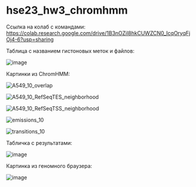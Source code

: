# hse23_hw3_chromhmm

Ссылка на колаб с командами:
https://colab.research.google.com/drive/1B3nOZil8hkCUWZCN0_IcqOryqFjOj4-6?usp=sharing

Таблица с названием гистоновых меток и файлов:

![image](https://user-images.githubusercontent.com/91340562/230062656-bb44df81-78b2-4d24-aa7f-7db9fb10738e.png)

Картинки из ChromHMM:

![A549_10_overlap](https://user-images.githubusercontent.com/91340562/230063279-192f760d-4063-4d91-a82a-3ed2a7200943.png)

![A549_10_RefSeqTES_neighborhood](https://user-images.githubusercontent.com/91340562/230063317-53d6f950-41f3-4190-8172-49800b66f8c8.png)

![A549_10_RefSeqTSS_neighborhood](https://user-images.githubusercontent.com/91340562/230063336-faaa3f63-7ccf-4725-9bdd-550be1a71515.png)

![emissions_10](https://user-images.githubusercontent.com/91340562/230063374-fe1c92a1-6e48-41b3-9cf7-b8754abff30f.png)

![transitions_10](https://user-images.githubusercontent.com/91340562/230063406-cf4091c5-d5d2-4c10-a4c8-ff803fb5aa49.png)
 
 Табличка с результатами:
 
 ![image](https://user-images.githubusercontent.com/91340562/230067604-28206ee9-4e4f-49a3-b8bf-3e2b681efe51.png)

Картинка из геномного браузера:

![image](https://user-images.githubusercontent.com/91340562/230072368-254dea1a-2987-42f7-9b16-17d3aae70dbc.png)
